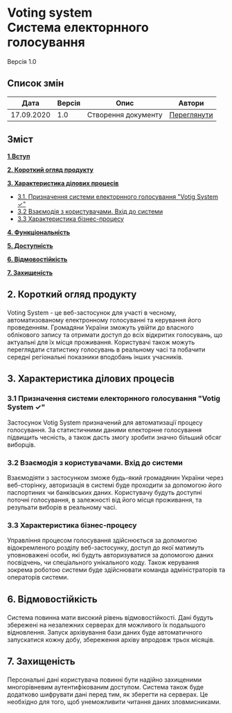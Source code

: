 # Voting system <br/> Система електорнного голосування
Версія 1.0

## Список змін
| Дата | Версія | Опис | Автори |
| --- | --- | --- | --- |
| 17.09.2020 | 1.0 | Створення документу | [Переглянути](https://github.com/JSoftware-IP-93-group-2/Voting-system#autors) |

## Зміст

**[1.Вступ]()**

**[2. Короткий огляд продукту]()**

**[3. Характеристика ділових процесів](#3)**

* [3.1. Призначення системи електорнного голосування "Votig System ✓"](#3-1)
* [3.2 Взаємодія з користувачами. Вхід до системи](#3-2)
* [3.3  Характеристика бізнес-процесу](#3-3)

**[4. Функціональність]()**

**[5. Доступність]()**

**[6. Відмовостійкість](#6)**

**[7. Захищеність](#7)**

## <p id="2">2. Короткий огляд продукту</p>

Voting System - це веб-застосунок для участі в чесному, автоматизованому електронному голосуванні та керування його проведенням. Громадяни України зможуть увійти до власного облікового запису та отримати доступ до всіх відкритих голосувань, що актуальні для їх місця проживання. Користувачі також можуть переглядати статистику голосувань в реальному часі та побачити середні регіональні показники вподобань інших учасників.

## <p id="3">3. Характеристика ділових процесів</p>

### <p id="3-1">3.1 Призначення системи електорнного голосування "Votig System ✓"</p>

Застосунок Votig System призначений для автоматизації процесу голосування. За статистичними даними електорнне голосування підвищить чесність, а також дасть змогу зробити значно більший обсяг виборців.

### <p id="3-2">3.2 Взаємодія з користувачами. Вхід до системи</p>

Взаємодіяти з застосунком зможе будь-який громадянин України через веб-сторінку, авторизація в системі буде проходити за допомогою його паспортиних чи банківських даних. Користувачу будуть доступні поточні голосування, в залежності від його місця проживання, та резульати виборів в реальному часі.

### <p id="3-3">3.3  Характеристика бізнес-процесу</p>

Управління процесом голосування здійснюється за допомогою відокремленого розділу веб-застосунку, доступ до якої матимуть уповноважені особи, які будуть авторизуватися за допомогою даних посвідчень, чи спеціального унікального коду. Також керування зокрема роботою системи буде здійснювати команда адміністраторів та операторів системи.


## <p id="6">6. Відмовостійкість</p>

Система повинна мати високий рівень відмовостійкості. Дані будуть збережені на незалежних серверах для можливого їх подальшого відновлення. Запуск архівування бази даних буде автоматичного запускатися кожну добу, збереження архіву впродовж трьох місяців.

## <p id="7">7. Захищеність</p>

Персональні дані користувача повинні бути надійно захищеними многорівневим аутентифікованим доступом. Система також буде додатково шифрувати дані перед тим, як зберегти на серверах. Це необхідно для того, щоб унеможливити читання даних зловмисниками.
